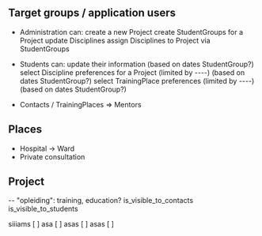 Target groups / application users
---------------------------------

- Administration
  can:
    create a new Project
    create StudentGroups for a Project
    update Disciplines
    assign Disciplines to Project via StudentGroups


- Students
  can:
    update their information (based on dates StudentGroup?)
    select Discipline preferences for a Project (limited by ----) (based on dates StudentGroup?)
    select TrainingPlace preferences (limited by ----) (based on dates StudentGroup?)


- Contacts / TrainingPlaces => Mentors




Places
------

- Hospital -> Ward
- Private consultation


Project
-------
 -- "opleiding": training, education?
is_visible_to_contacts
is_visible_to_students

siiiams
[ ] asa
[ ] asas
[ ] asas
[ ] 
